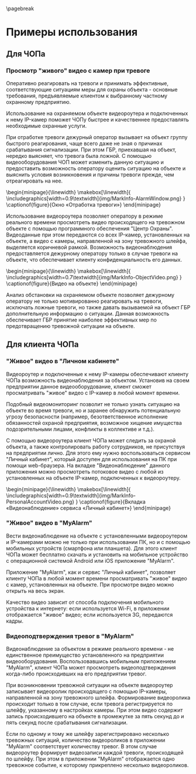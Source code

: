 \pagebreak

# Примеры использования

## Для ЧОПа

### Просмотр "живого" видео с камер при тревоге

Оперативно реагировать на тревоги и принимать эффективные, соответствующие ситуациям меры для охраны объекта - основные требования, предъявляемые клиентом к выбранному частному охранному предприятию. 

Использование на охраняемом объекте видеороутера и подключенных к нему IP-камер поможет ЧОПу быстрее и качественнее предоставлять необходимые охранные услуги.

При отработке тревоги дежурный оператор вызывает на объект группу быстрого реагирования, чаще всего даже не зная о причинах срабатывания сигнализации. При этом ГБР, приехавшая на объект, нередко выясняет, что тревога была ложной. С помощью видеооборудования ЧОП может изменить данную ситуацию и предоставить возможность оператору оценить ситуацию на объекте и выяснить условия возникновения и причины тревоги прежде, чем отреагировать на нее.


\begin{minipage}{\linewidth}
	\makebox[\linewidth]{
 		\includegraphics[width=0.9\textwidth]{img/MarkInfo-AlarmWindow.png}
 	}
	\captionof{figure}{Окно «Отработка тревоги»}
\end{minipage}

Использование видеороутера позволяет оператору в режиме реального времени просмотреть видео происходящего на тревожном объекте с помощью программного обеспечения "Центр Охраны". Видеоданные при этом передаются со всех IP-камер, установленных на объекте, а видео с камеры, направленной на зону тревожного шлейфа, выделяется коричневой рамкой. Возможность видеонаблюдения предоставляется дежурному оператору только в случае тревоги на объекте, что обеспечивает клиенту конфиденциальность его данных.

\begin{minipage}{\linewidth}
	\makebox[\linewidth]{
 		\includegraphics[width=0.7\textwidth]{img/MarkInfo-ObjectVideo.png}
 	}
	\captionof{figure}{Видео на объекте}
\end{minipage}

Анализ обстановки на охраняемом объекте позволяет дежурному оператору не только мотивированно реагировать на тревоги, исключать ложные тревоги, но также давать вызываемой на объект ГБР дополнительную информацию о ситуации. Данная возможность обеспечивает ГБР принятие наиболее эффективных мер по предотвращению тревожной ситуации на объекте.

## Для клиента ЧОПа

### "Живое" видео в "Личном кабинете"

Видеороутер и подключенные к нему IP-камеры обеспечивают клиенту ЧОПа возможность видеонаблюдения за объектом. Установив на своем предприятии данное видеооборудование, клиент сможет просматривать "живое" видео с IP-камер в любой момент времени. 

Подобный видеомониторинг позволит не только узнать ситуацию на объекте во время тревоги, но и заранее обнаружить потенциальную угрозу безопасности (например, безответственное исполнение обязанностей охраной предприятия, возможное хищение имущества подозрительными лицами, конфликты в коллективе и т.д.). 

С помощью видеороутера клиент ЧОПа может следить за охраной объекта, а также контролировать работу сотрудников, не присутствуя  на предприятии лично. Для этого ему нужно воспользоваться сервисом "Личный кабинет", который доступен для использования на ПК при помощи web-браузера. На вкладке "Видеонаблюдение" данного приложения можно просмотреть потоковое видео с любой из установленных на объекте IP-камер, подключенных к видеороутеру.

\begin{minipage}{\linewidth}
	\makebox[\linewidth]{
 		\includegraphics[width=0.9\textwidth]{img/MarkInfo-PersonalAccountVideo.png}
 	}
	\captionof{figure}{Вкладка «Видеонаблюдение» сервиса «Личный кабинет»}
\end{minipage}

### "Живое" видео в "MyAlarm"

Вести видеонаблюдение на объекте с установленными видеороутером и IP-камерами можно не только при использовании ПК, но и с помощью мобильных устройств (смартфона или планшета). Для этого клиент ЧОПа может бесплатно скачать и установить на мобильное устройство с операционной системой Android или iOS приложение "MyAlarm". 

Приложение "MyAlarm", как и сервис "Личный кабинет", позволяет клиенту ЧОПа в любой момент времени просматривать "живое" видео с камер, установленных на объекте. При просмотре видео можно открыть на весь экран.

Качество видео зависит от способа подключения мобильного устройства к интернету: если используется Wi-Fi, в приложении отображается "живое" видео; если используется 3G, передаются кадры.

### Видеоподтверждения тревог в "MyAlarm"

Видеонаблюдение за объектом в режиме реального времени - не единственное преимущество установленного на предприятии видеооборудования. Воспользовавшись мобильным приложением "MyAlarm", клиент ЧОПа может просмотреть видеоподтверждения когда-либо происходивших на его предприятии тревог.   

При возникновении тревожной ситуации на объекте видеороутер записывает видеоролик происходящего с помощью IP-камеры, направленной на зону тревожного шлейфа. Формирование видеоролика происходит только в том случае, если тревога регистрируется по шлейфу, указанному в настройках камеры. При этом видео содержит запись происходившего на объекте в промежутке за пять секунд до и пять секунд после срабатывания сигнализации.

Если по одному и тому же шлейфу зарегистрировано несколько тревожных ситуаций, количество видеороликов в приложении "MyAlarm" соответствует количеству тревог. В этом случае видеороутер формирует видеозаписи каждой тревоги, происходящей по шлейфу. При этом в приложении "MyAlarm" отображается одно тревожное событие, к которому прикреплено несколько видеороликов.



